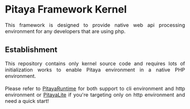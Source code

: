 # Pitaya Framework Kernel #
This framework is designed to provide native web api processing environment for any developers that are using php.

## Establishment ##
This repository contains only kernel source code and requires lots of initialization works to enable Pitaya environment in a native PHP environment.
<br/><br/>
Please refer to [PitayaRuntime](https://github.com/JCloudYu/Pitaya) for both support to cli environment and http environment or [PitayaLite](https://github.com/JCloudYu/PitayaLite) if you're targeting only on http environment and need a quick start!



<style>*{text-align:justify;}body{font-size:16px;}.p-break{page-break:always;}pre{tab-size:4;}</style>